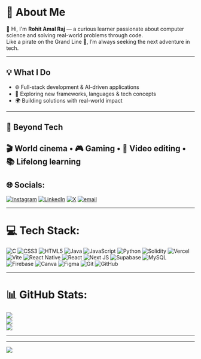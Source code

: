 
# 👾 About Me  

👋 Hi, I'm **Rohit Amal Raj** — a curious learner passionate about computer science and solving real-world problems through code.  
Like a pirate on the Grand Line 🌊, I’m always seeking the next adventure in tech.  

---

## 💡 What I Do  
- 🌐 Full-stack development & AI-driven applications  
- 🧠 Exploring new frameworks, languages & tech concepts  
- 🌍 Building solutions with real-world impact  

---

## 🌱 Beyond Tech  
🎬 World cinema • 🎮 Gaming • 🎥 Video editing • 📚 Lifelong learning  
---

## 🌐 Socials:
[![Instagram](https://img.shields.io/badge/Instagram-%23E4405F.svg?logo=Instagram&logoColor=white)](https://instagram.com/pov.roh1t) 
[![LinkedIn](https://img.shields.io/badge/LinkedIn-%230077B5.svg?logo=linkedin&logoColor=white)](https://linkedin.com/in/rohit-amal-raj) 
[![X](https://img.shields.io/badge/X-black.svg?logo=X&logoColor=white)](https://x.com/Rohitamalraj) 
[![email](https://img.shields.io/badge/Email-D14836?logo=gmail&logoColor=white)](mailto:rohitamalraj@gmail.com) 

---

# 💻 Tech Stack:
![C](https://img.shields.io/badge/c-%2300599C.svg?style=for-the-badge&logo=c&logoColor=white) 
![CSS3](https://img.shields.io/badge/css3-%231572B6.svg?style=for-the-badge&logo=css3&logoColor=white) 
![HTML5](https://img.shields.io/badge/html5-%23E34F26.svg?style=for-the-badge&logo=html5&logoColor=white) 
![Java](https://img.shields.io/badge/java-%23ED8B00.svg?style=for-the-badge&logo=openjdk&logoColor=white) 
![JavaScript](https://img.shields.io/badge/javascript-%23323330.svg?style=for-the-badge&logo=javascript&logoColor=%23F7DF1E) 
![Python](https://img.shields.io/badge/python-3670A0?style=for-the-badge&logo=python&logoColor=ffdd54) 
![Solidity](https://img.shields.io/badge/Solidity-%23363636.svg?style=for-the-badge&logo=solidity&logoColor=white) 
![Vercel](https://img.shields.io/badge/vercel-%23000000.svg?style=for-the-badge&logo=vercel&logoColor=white) 
![Vite](https://img.shields.io/badge/vite-%23646CFF.svg?style=for-the-badge&logo=vite&logoColor=white) 
![React Native](https://img.shields.io/badge/react_native-%2320232a.svg?style=for-the-badge&logo=react&logoColor=%2361DAFB) 
![React](https://img.shields.io/badge/react-%2320232a.svg?style=for-the-badge&logo=react&logoColor=%2361DAFB) 
![Next JS](https://img.shields.io/badge/Next-black?style=for-the-badge&logo=next.js&logoColor=white) 
![Supabase](https://img.shields.io/badge/Supabase-3ECF8E?style=for-the-badge&logo=supabase&logoColor=white) 
![MySQL](https://img.shields.io/badge/mysql-4479A1.svg?style=for-the-badge&logo=mysql&logoColor=white) 
![Firebase](https://img.shields.io/badge/firebase-a08021?style=for-the-badge&logo=firebase&logoColor=ffcd34) 
![Canva](https://img.shields.io/badge/Canva-%2300C4CC.svg?style=for-the-badge&logo=Canva&logoColor=white) 
![Figma](https://img.shields.io/badge/figma-%23F24E1E.svg?style=for-the-badge&logo=figma&logoColor=white) 
![Git](https://img.shields.io/badge/git-%23F05033.svg?style=for-the-badge&logo=git&logoColor=white) 
![GitHub](https://img.shields.io/badge/github-%23121011.svg?style=for-the-badge&logo=github&logoColor=white)

---

# 📊 GitHub Stats:
![](https://github-readme-stats.vercel.app/api?username=Rohitamalraj&theme=dark&hide_border=false&include_all_commits=true&count_private=true)<br/>
![](https://nirzak-streak-stats.vercel.app/?user=Rohitamalraj&theme=dark&hide_border=false)<br/>
![](https://github-readme-stats.vercel.app/api/top-langs/?username=Rohitamalraj&theme=dark&hide_border=false&include_all_commits=true&count_private=true&layout=compact)

---



---

[![](https://visitcount.itsvg.in/api?id=Rohitamalraj&icon=0&color=0)](https://visitcount.itsvg.in)


